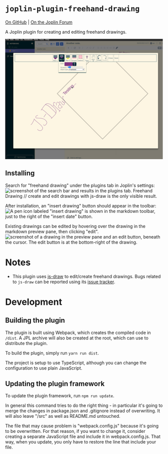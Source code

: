 # `joplin-plugin-freehand-drawing`
[On GitHub](https://github.com/personalizedrefrigerator/joplin-plugin-freehand-drawing) | [On the Joplin Forum](https://discourse.joplinapp.org/t/plugin-js-draw-integration/27114)

A Joplin plugin for creating and editing freehand drawings.

<img width="600" src="./screenshots/editorview-light-1.png"/>

## Installing
Search for "freehand drawing" under the plugins tab in Joplin's settings:
![screenshot of the search bar and results in the plugins tab. Freehand Drawing // create and edit drawings with js-draw is the only visible result.](https://user-images.githubusercontent.com/46334387/188908688-1500567d-f9a4-49b5-9dc1-8b5a00210c97.png)

After installation, an "insert drawing" button should appear in the toolbar:
![A pen icon labeled "insert drawing" is shown in the markdown toolbar, just to the right of the "insert date" button.](https://user-images.githubusercontent.com/46334387/188909272-603d2556-d5ab-4b8a-86fa-d90b5bafd379.png)

Existing drawings can be edited by hovering over the drawing in the markdown preview pane, then clicking "edit".
![screenshot of a drawing in the preview pane and an edit button, beneath the cursor. The edit button is at the bottom-right of the drawing.](https://user-images.githubusercontent.com/46334387/188909876-1b7c41d5-8fd9-4a15-86d9-a91504ddf5c1.png)

# Notes
 * This plugin uses [js-draw](https://github.com/personalizedrefrigerator/js-draw) to edit/create freehand drawings. Bugs related to `js-draw` can be reported using its [issue tracker](https://github.com/personalizedrefrigerator/js-draw/issues).


# Development
## Building the plugin

The plugin is built using Webpack, which creates the compiled code in `/dist`. A JPL archive will also be created at the root, which can use to distribute the plugin.

To build the plugin, simply run `yarn run dist`.

The project is setup to use TypeScript, although you can change the configuration to use plain JavaScript.

## Updating the plugin framework

To update the plugin framework, run `npm run update`.

In general this command tries to do the right thing - in particular it's going to merge the changes in package.json and .gitignore instead of overwriting. It will also leave "/src" as well as README.md untouched.

The file that may cause problem is "webpack.config.js" because it's going to be overwritten. For that reason, if you want to change it, consider creating a separate JavaScript file and include it in webpack.config.js. That way, when you update, you only have to restore the line that include your file.
